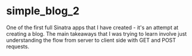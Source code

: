 simple_blog_2
=============

One of the first full Sinatra apps that I have created - it's an attempt at creating a blog. The main takeaways that I was
trying to learn involve just understanding the flow from server to client side with GET and POST requests. 
